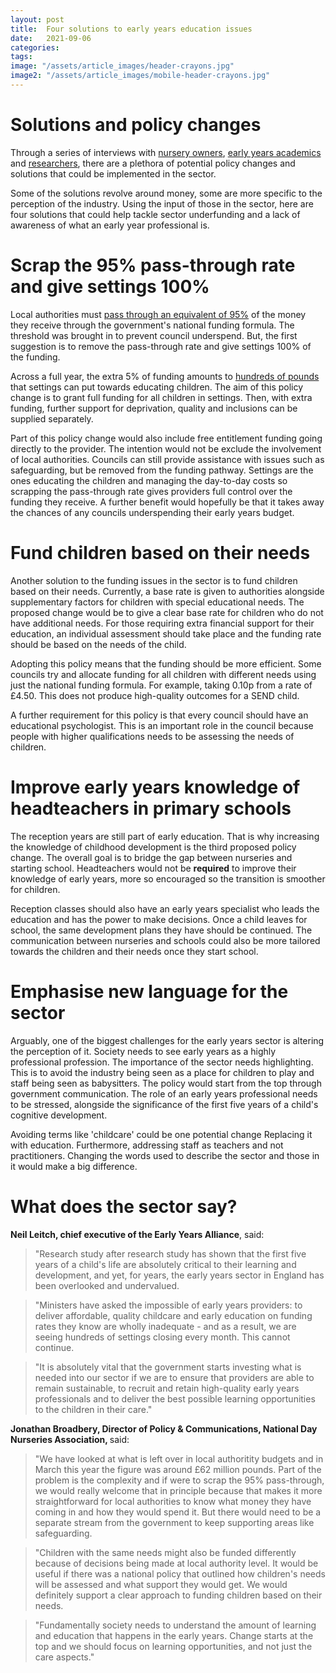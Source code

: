 ```yaml
---
layout: post
title:  Four solutions to early years education issues
date:   2021-09-06
categories:
tags:
image: "/assets/article_images/header-crayons.jpg"
image2: "/assets/article_images/mobile-header-crayons.jpg"
---
```

<html>

<h1> Solutions and policy changes </h1>
<p>Through a series of interviews with <a href="https://gwilloughby99.github.io/early-years-project/2021/07/08/We-need-to-be-attracting-highly-intelligent-people-Nursery-owner-Claire-Kenyon-on-altering-the-perception-of-the-workforce.html">nursery owners</a>, <a href="https://gwilloughby99.github.io/early-years-project/2021/07/21/'The-big-challenge-is-finding-solutions-that-do-not-revolve-around-money'-Dr-Verity-Campbell-Barr-on-improving-early-education.html">early years academics</a> and <a href="https://gwilloughby99.github.io/early-years-project/2021/08/02/Dr-sara-bonetti-early-years-funding-inefficiency.html">researchers</a>, there are a plethora of potential policy changes and solutions that could be implemented in the sector.</p>

<p> Some of the solutions revolve around money, some are more specific to the perception of the industry. Using the input of those in the sector, here are four solutions that could help tackle sector underfunding and a lack of awareness of what an early year professional is.</p>

<h1> Scrap the 95% pass-through rate and give settings 100% </h1>
<p> Local authorities must <a href="https://gwilloughby99.github.io/early-years-project/feature/2021/08/19/the-funding-gap-in-early-years-education.html">pass through an equivalent of 95%</a> of the money they receive through the government's national funding formula. The threshold was brought in to prevent council underspend. But, the first suggestion is to remove the pass-through rate and give settings 100% of the funding. </p>

<p> Across a full year, the extra 5% of funding amounts to <a href="https://gwilloughby99.github.io/early-years-project/feature/2021/08/19/the-funding-gap-in-early-years-education.html">hundreds of pounds</a> that settings can put towards educating children. The aim of this policy change is to grant full funding for all children in settings. Then, with extra funding, further support for deprivation, quality and inclusions can be supplied separately. </p>

<p> Part of this policy change would also include free entitlement funding going directly to the provider. The intention would not be exclude the involvement of local authorities. Councils can still provide assistance with issues such as safeguarding, but be removed from the funding pathway. Settings are the ones educating the children and managing the day-to-day costs so scrapping the pass-through rate gives providers full control over the funding they receive. A further benefit would hopefully be that it takes away the chances of any councils underspending their early years budget. </p>

<h1> Fund children based on their needs </h1>
<p> Another solution to the funding issues in the sector is to fund children based on their needs. Currently, a base rate is given to authorities alongside supplementary factors for children with special educational needs. The proposed change would be to give a clear base rate for children who do not have additional needs. For those requiring extra financial support for their education, an individual assessment should take place and the funding rate should be based on the needs of the child. </p>

<p>Adopting this policy means that the funding should be more efficient. Some councils try and allocate funding for all children with different needs using just the national funding formula. For example, taking 0.10p from a rate of £4.50. This does not produce high-quality outcomes for a SEND child. </p>

<p>A further requirement for this policy is that every council should have an educational psychologist. This is an important role in the council because people with higher qualifications needs to be assessing the needs of children. </p>

<h1> Improve early years knowledge of headteachers in primary schools </h1>
<p>The reception years are still part of early education. That is why increasing the knowledge of childhood development is the third proposed policy change. The overall goal is to bridge the gap between nurseries and starting school. Headteachers would not be <strong>required</strong> to improve their knowledge of early years, more so encouraged so the transition is smoother for children. </p>

<p>Reception classes should also have an early years specialist who leads the education and has the power to make decisions. Once a child leaves for school, the same development plans they have should be continued. The communication between nurseries and schools could also be more tailored towards the children and their needs once they start school.</p>

<h1> Emphasise new language for the sector </h1>
<p> Arguably, one of the biggest challenges for the early years sector is altering the perception of it. Society needs to see early years as a highly professional profession. The importance of the sector needs highlighting. This is to avoid the industry being seen as a place for children to play and staff being seen as babysitters. The policy would start from the top through government communication. The role of an early years professional needs to be stressed, alongside the significance of the first five years of a child's cognitive development.</p>

<p>Avoiding terms like 'childcare' could be one potential change Replacing it with education. Furthermore, addressing staff as teachers and not practitioners. Changing the words used to describe the sector and those in it would make a big difference.</p>
  
  <h1> What does the sector say? </h1>
  <p><b>Neil Leitch, chief executive of the Early Years Alliance</b>, said:</p>
  <blockquote>"Research study after research study has shown that the first five years of a child's life are absolutely critical to their learning and development, and yet, for years, the early years sector in England has been overlooked and undervalued.</blockquote>
  <blockquote> "Ministers have asked the impossible of early years providers: to deliver affordable, quality childcare and early education on funding rates they know are wholly inadequate - and as a result, we are seeing hundreds of settings closing every month. This cannot continue.</blockquote>
  <blockquote> "It is absolutely vital that the government starts investing what is needed into our sector if we are to ensure that providers are able to remain sustainable, to recruit and retain high-quality early years professionals and to deliver the best possible learning opportunities to the children in their care."</blockquote>
  <p><b>Jonathan Broadbery, Director of Policy & Communications, National Day Nurseries Association, </b> said:</p>
  <blockquote>"We have looked at what is left over in local authoritity budgets and in March this year the figure was around £62 million pounds. Part of the problem is the complexity and if were to scrap the 95% pass-through, we would really welcome that in principle because that makes it more straightforward for local authorities to know what money they have coming in and how they would spend it. But there would need to be a separate stream from the government to keep supporting areas like safeguarding. </blockquote>
  <blockquote>"Children with the same needs might also be funded differently because of decisions being made at local authority level. It would be useful if there was a national policy that outlined how children's needs will be assessed and what support they would get. We would definitely support a clear approach to funding children based on their needs. </blockquote>
  <blockquote>"Fundamentally society needs to understand the amount of learning and education that happens in the early years. Change starts at the top and we should focus on learning opportunities, and not just the care aspects."</blockquote>
  
